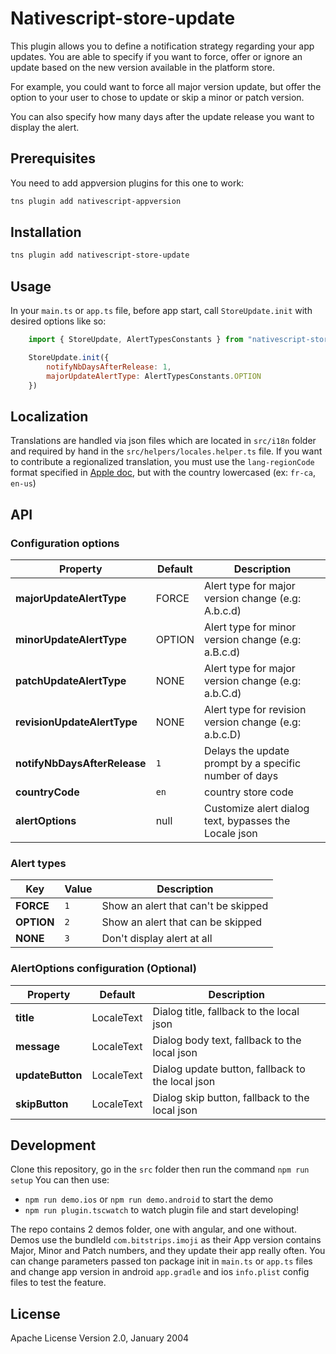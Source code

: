 # Nativescript-store-update

This plugin allows you to define a notification strategy regarding your app updates. You are able to specify if you want to force, offer or ignore an update based on the new version available in the platform store.

For example, you could want to force all major version update, but offer the option to your user to chose to update or skip a minor or patch version.

You can also specify how many days after the update release you want to display the alert.

## Prerequisites

You need to add appversion plugins for this one to work:
```zsh
tns plugin add nativescript-appversion
```

## Installation

```zsh
tns plugin add nativescript-store-update
```

## Usage

In your `main.ts` or `app.ts` file, before app start, call `StoreUpdate.init` with desired options like so:

``` javascript
    import { StoreUpdate, AlertTypesConstants } from "nativescript-store-update";

    StoreUpdate.init({
        notifyNbDaysAfterRelease: 1,
        majorUpdateAlertType: AlertTypesConstants.OPTION
    })
```

## Localization

Translations are handled via json files which are located in `src/i18n` folder and required by hand in the `src/helpers/locales.helper.ts` file. If you want to contribute a regionalized translation, you must use the `lang-regionCode` format specified in [Apple doc](https://developer.apple.com/library/content/documentation/MacOSX/Conceptual/BPInternational/LanguageandLocaleIDs/LanguageandLocaleIDs.html), but with the country lowercased (ex: `fr-ca`, `en-us`)


## API

### Configuration options
| Property | Default | Description |
| --- | --- | --- |
| **majorUpdateAlertType** | FORCE | Alert type for major version change (e.g: A.b.c.d) |
| **minorUpdateAlertType** | OPTION | Alert type for minor version change (e.g: a.B.c.d) |
| **patchUpdateAlertType** | NONE | Alert type for major version change (e.g: a.b.C.d) |
| **revisionUpdateAlertType** | NONE | Alert type for revision version change (e.g: a.b.c.D) |
| **notifyNbDaysAfterRelease** | `1` | Delays the update prompt by a specific number of days |
| **countryCode** | `en` | country store code |
| **alertOptions** | null | Customize alert dialog text, bypasses the Locale json |

### Alert types
| Key | Value | Description |
| --- | --- | --- |
| **FORCE** | `1` | Show an alert that can't be skipped |
| **OPTION** | `2` | Show an alert that can be skipped |
| **NONE** | `3` | Don't display alert at all |

### AlertOptions configuration (Optional)
| Property | Default | Description |
| --- | --- | --- |
| **title** | LocaleText | Dialog title, fallback to the local json |
| **message** | LocaleText | Dialog body text, fallback to the local json |
| **updateButton** | LocaleText | Dialog update button, fallback to the local json |
| **skipButton** | LocaleText | Dialog skip button, fallback to the local json |

## Development

Clone this repository, go in the `src` folder then run the command `npm run setup`
You can then use:
- `npm run demo.ios` or `npm run demo.android` to start the demo
- `npm run plugin.tscwatch` to watch plugin file and start developing!

The repo contains 2 demos folder, one with angular, and one without.
Demos use the bundleId `com.bitstrips.imoji` as their App version contains Major, Minor and Patch numbers, and they update their app really often.
You can change parameters passed ton package init in `main.ts` or `app.ts` files and change app version in android `app.gradle` and ios `info.plist` config files to test the feature.

## License

Apache License Version 2.0, January 2004
